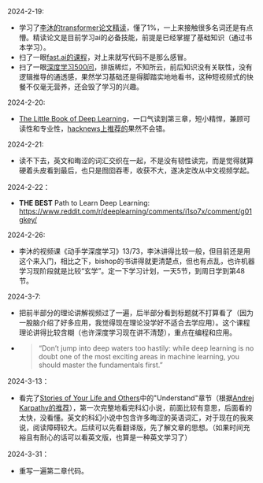2024-2-19:
- 学习了[李沐的transformer论文精读](https://youtu.be/nzqlFIcCSWQ?si=1NvvrMUHDzAf8IvO)，懂了1%，一上来接触很多名词还是有点懵。精读论文是目前学习ai的必备技能，前提是已经掌握了基础知识（通过书本学习）。
- 扫了一眼[fast.ai的课程](https://course.fast.ai/)，对上来就写代码不是那么感冒。
- 扫了一眼[深度学习500问](https://github.com/scutan90/DeepLearning-500-questions/tree/master)，排版稀烂，不知所云，前后知识没有关联性，没有逻辑推导的通透感，果然学习基础还是得脚踏实地地看书，这种短视频式的快餐不仅毫无营养，还会毁了学习的兴趣。

2024-2-20:
- [The Little Book of Deep Learning](https://fleuret.org/public/lbdl.pdf)，一口气读到第三章，短小精悍，兼顾可读性和专业性，[hacknews上推荐的](https://news.ycombinator.com/item?id=35767789)果然不会错。

2024-2-21:
- 读不下去，英文和晦涩的词汇交织在一起，不是没有韧性读完，而是觉得就算硬着头皮看到最后，也只是囫囵吞枣，收获不大，遂决定改从中文视频学起。
  
2024-2-22：
- **THE BEST** Path to Learn Deep Learning: https://www.reddit.com/r/deeplearning/comments/i1so7x/comment/g01gkey/

2024-2-26:
- 李沐的视频课《动手学深度学习》13/73，李沐讲得比较一般，但目前还是用这个来入门，相比之下，bishop的书讲得就更清楚点，但也有点乱，也许机器学习现阶段就是比较“玄学”。定一下学习计划，一天5节，到周日学到第48节。

2024-3-7:
- 把前半部分的理论讲解视频过了一遍，后半部分看到标题就不打算看了（因为一股脑介绍了好多应用，我觉得现在理论没学好不适合去学应用）。这个课程理论讲得比较含糊（也许深度学习现在讲不清楚），重点在编程和应用。
- > “Don’t jump into deep waters too hastily: while deep learning is no doubt one of the most exciting areas in machine learning, you should master the fundamentals first.”

2024-3-13：
- 看完了[Stories of Your Life and Others](https://www.goodreads.com/book/show/223380.Stories_of_Your_Life_and_Others)中的"Understand"章节（根据[Andrej Karpathy的推荐](https://karpathy.ai/books.html)），第一次完整地看完科幻小说，前面比较有意思，后面看的太快，没看懂。英文的科幻小说中包含许多晦涩的英语词汇，对于现在的我来说，阅读障碍较大。后续可以先看翻译版，先了解文章的思想。（如果时间充裕且有耐心的话可以看英文版，也算是一种英文学习了）

2024-3-31：
- 重写一遍第二章代码。
